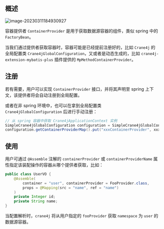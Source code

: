 ## 概述

![image-20230311184930927](https://img.xiajibagao.top/image-20230311184930927.png)

容器提供者 `ContainerProvider` 是用于获取数据源容器的组件，类似 spring 中的 `FactoryBean`。

当我们通过提供者获取容器时，容器可能是已经提前注册好的，比如 `Crane4j` 的全局配置类 `Crane4jGlobalConfiguration`，又或者是动态生成的，比如 `crane4j-extension-mybatis-plus` 插件提供的 `MpMethodContainerProvider`。

## 注册

若有需要，用户可以实现 `ContainerProvider` 接口，并将其声明至 spring 上下文，该提供者将会自动注册到全局配置。

或者在非 spring 环境中，也可以在拿到全局配置类 `Crane4jGlobalConfiguration` 后进行手动注册：

~~~java
// 从 spring 容器中获取 Crane4jApplicationContext 实例
SimpleCrane4jGlobalConfiguration configuration = SimpleCrane4jGlobalConfiguration.create();
configuration.getContainerProviderMap().put("xxxContainerProvider", xxxContainerProvider);
~~~

## 使用

用户可通过 `@Assemble` 注解的 `containerProvider` 或 `containerProviderName` 属性指定该装配操作的容器从哪个提供者获取，比如：

~~~java
public class UserVO {
    @Assemble(
        container = "user", containerProvider = FooProvider.class,
        props = @Mapping(src = "name", ref = "name")
    )
    private Integer id;
    private String name;
}
~~~

当配置解析时，`crane4j` 将从用户指定的 `fooProvider` 获取 `namespace` 为 `user` 的数据源容器。
